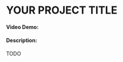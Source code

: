 # YOUR PROJECT TITLE
#### Video Demo:  <URL HERE>
#### Description:

<!--
Preview: CTRL+Shift+V
Link to Docuemntation for Markdown: https://docs.github.com/en/get-started/writing-on-github/getting-started-with-writing-and-formatting-on-github/basic-writing-and-formatting-syntax

Your README.md file should be minimally multiple paragraphs in length, and should explain what your project is, what each of the files you wrote for the project contains and does, and if you debated certain design choices, explaining why you made them. Ensure you allocate sufficient time and energy to writing a README.md that documents your project thoroughly. Be proud of it! If it is too short, the system will reject it.
-->

TODO